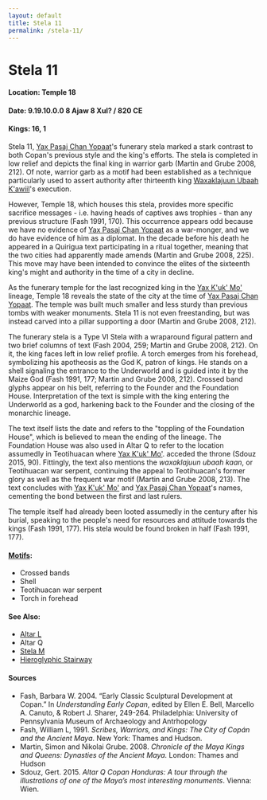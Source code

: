 ```yaml
---
layout: default
title: Stela 11
permalink: /stela-11/
---
```


# Stela 11

#### <strong>Location</strong>: Temple 18
#### <strong>Date</strong>: 9.19.10.0.0 8 Ajaw 8 Xul? / 820 CE
#### <strong>Kings</strong>: 16, 1

Stela 11, <a href="{{site.baseurl}}/yax-pasaj-chan-yopaat">Yax Pasaj Chan Yopaat</a>'s funerary stela marked a stark contrast to both Copan's previous style and the king's efforts. The stela is completed in low relief and depicts the final king in warrior garb (Martin and Grube 2008, 212). Of note, warrior garb as a motif had been established as a technique particularly used to assert authority after thirteenth king <a href="{{site.baseurl}}/waxaklajuun-ubaah-kawiil">Waxaklajuun Ubaah K'awiil</a>'s execution.

However, Temple 18, which houses this stela, provides more specific sacrifice messages - i.e. having heads of captives aws trophies - than any previous structure (Fash 1991, 170). This occurrence appears odd because we have no evidence of <a href="{{site.baseurl}}/yax-pasaj-chan-yopaat">Yax Pasaj Chan Yopaat</a> as a war-monger, and we do have evidence of him as a diplomat. In the decade before his death he appeared in a Quirigua text participating in a ritual together, meaning that the two cities had apparently made amends (Martin and Grube 2008, 225). This move may have been intended to convince the elites of the sixteenth king's might and authority in the time of a city in decline.

As the funerary temple for the last recognized king in the <a href="{{site.baseurl}}/yax-kuk-mo">Yax K'uk' Mo'</a> lineage, Temple 18 reveals the state of the city at the time of <a href="{{site.baseurl}}/yax-pasaj-chan-yopaat">Yax Pasaj Chan Yopaat</a>. The temple was built much smaller and less sturdy than previous tombs with weaker monuments. Stela 11 is not even freestanding, but was instead carved into a pillar supporting a door (Martin and Grube 2008, 212).

The funerary stela is a Type VI Stela with a wraparound figural pattern and two brief columns of text (Fash 2004, 259; Martin and Grube 2008, 212). On it, the king faces left in low relief profile. A torch emerges from his forehead, symbolizing his apotheosis as the God K, patron of kings. He stands on a shell signaling the entrance to the Underworld and is guided into it by the Maize God (Fash 1991, 177; Martin and Grube 2008, 212). Crossed band glyphs appear on his belt, referring to the Founder and the Foundation House. Interpretation of the text is simple with the king entering the Underworld as a god, harkening back to the Founder and the closing of the monarchic lineage.

The text itself lists the date and refers to the "toppling of the Foundation House", which is believed to mean the ending of the lineage. The Foundation House was also used in Altar Q to refer to the location assumedly in Teotihuacan where <a href="{{site.baseurl}}/yax-kuk-mo">Yax K'uk' Mo'</a>. acceded the throne (Sdouz 2015, 90). Fittingly, the text also mentions the <em>waxaklajuun ubaah kaan</em>, or Teotihuacan war serpent, continuing the appeal to Teotihuacan's former glory as well as the frequent war motif (Martin and Grube 2008, 213). The text concludes with <a href="{{site.baseurl}}/yax-kuk-mo">Yax K'uk' Mo'</a> and <a href="{{site.baseurl}}/yax-pasaj-chan-yopaat">Yax Pasaj Chan Yopaat</a>'s names, cementing the bond between the first and last rulers.

The temple itself had already been looted assumedly in the century after his burial, speaking to the people's need for resources and attitude towards the kings (Fash 1991, 177). His stela would be found broken in half (Fash 1991, 177).

#### <strong><a href="{{site.baseurl}}/motif-glossary">Motifs</a></strong>:
<ul>
<li>Crossed bands</li>
<li>Shell</li>
<li>Teotihuacan war serpent</li>
<li>Torch in forehead</li>
</ul>

#### <strong>See Also</strong>:
<ul>
<li><a href="{{site.baseurl}}/altar-l">Altar L</a></li>
<li>Altar Q</li>
<li><a href="{{site.baseurl}}/stela-m">Stela M</a></li>
<li><a href="{{site.baseurl}}/hieroglyphic-stairway">Hieroglyphic Stairway</a></li>
</ul>

#### <strong>Sources</strong>
<ul>
<li>Fash, Barbara W. 2004. “Early Classic Sculptural Development at Copan.” In <cite>Understanding Early Copan</cite>, edited by Ellen E. Bell, Marcello A. Canuto, & Robert J. Sharer, 249-264. Philadelphia: University of Pennsylvania Museum of Archaeology and Antrhopology</li>
<li>Fash, William L, 1991. <cite>Scribes, Warriors, and Kings: The City of Copán and the Ancient Maya</cite>. New York: Thames and Hudson.</li>
<li>Martin, Simon and Nikolai Grube. 2008. <cite>Chronicle of the Maya Kings and Queens: Dynasties of the Ancient Maya.</cite> London: Thames and Hudson</li>
<li>Sdouz, Gert. 2015. <cite>Altar Q Copan Honduras: A tour through the illustrations of one of the Maya’s most interesting monuments</cite>. Vienna: Wien.</li>
</ul>
